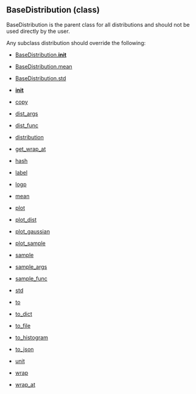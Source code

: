 ## BaseDistribution (class)


BaseDistribution is the parent class for all distributions and should
not be used directly by the user.

Any subclass distribution should override the following:

* [BaseDistribution.__init__](BaseDistribution.__init__.md)
* [BaseDistribution.mean](BaseDistribution.mean.md)
* [BaseDistribution.std](BaseDistribution.std.md)



* [__init__](BaseDistribution.__init__.md)
* [copy](BaseDistribution.copy.md)
* [dist_args](BaseDistribution.dist_args.md)
* [dist_func](BaseDistribution.dist_func.md)
* [distribution](BaseDistribution.distribution.md)
* [get_wrap_at](BaseDistribution.get_wrap_at.md)
* [hash](BaseDistribution.hash.md)
* [label](BaseDistribution.label.md)
* [logp](BaseDistribution.logp.md)
* [mean](BaseDistribution.mean.md)
* [plot](BaseDistribution.plot.md)
* [plot_dist](BaseDistribution.plot_dist.md)
* [plot_gaussian](BaseDistribution.plot_gaussian.md)
* [plot_sample](BaseDistribution.plot_sample.md)
* [sample](BaseDistribution.sample.md)
* [sample_args](BaseDistribution.sample_args.md)
* [sample_func](BaseDistribution.sample_func.md)
* [std](BaseDistribution.std.md)
* [to](BaseDistribution.to.md)
* [to_dict](BaseDistribution.to_dict.md)
* [to_file](BaseDistribution.to_file.md)
* [to_histogram](BaseDistribution.to_histogram.md)
* [to_json](BaseDistribution.to_json.md)
* [unit](BaseDistribution.unit.md)
* [wrap](BaseDistribution.wrap.md)
* [wrap_at](BaseDistribution.wrap_at.md)
